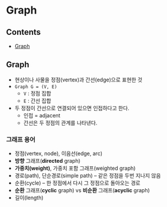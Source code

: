 # Graph

## Contents

- [Graph](#graph-1)

## Graph

- 현상이나 사물을 정점(vertex)과 간선(edge)으로 표현한 것
- `Graph G = (V, E)`
  - `V` : 정점 집합
  - `E` : 간선 집합
- 두 정점이 간선으로 연결되어 있으면 인접하다고 한다.
  - 인접 = adjacent
  - 간선은 두 정점의 관계를 나타낸다.

### 그래프 용어

- 정점(vertex, node), 이음선(edge, arc)
- **방향** 그래프(**directed** graph)
- **가중치(weight)**, 가중치 포함 그래프(weighted graph)
- 경로(path), 단순경로(simple path) – 같은 정점을 두번 지나지 않음
- 순환(cycle) – 한 정점에서 다시 그 정점으로 돌아오는 경로
- **순환** 그래프(**cyclic** graph) vs **비순환** 그래프(**acyclic** graph)
- 길이(length)
